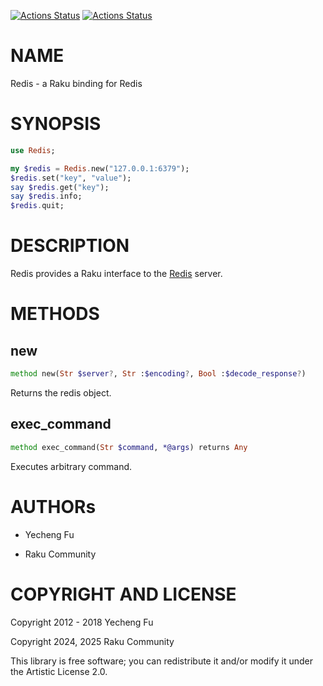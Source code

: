 [![Actions Status](https://github.com/raku-community-modules/Redis/actions/workflows/linux.yml/badge.svg)](https://github.com/raku-community-modules/Redis/actions) [![Actions Status](https://github.com/raku-community-modules/Redis/actions/workflows/macos.yml/badge.svg)](https://github.com/raku-community-modules/Redis/actions)

NAME
====

Redis - a Raku binding for Redis

SYNOPSIS
========

```raku
use Redis;

my $redis = Redis.new("127.0.0.1:6379");
$redis.set("key", "value");
say $redis.get("key");
say $redis.info;
$redis.quit;
```

DESCRIPTION
===========

Redis provides a Raku interface to the [Redis](https://en.wikipedia.org/wiki/Redis) server.

METHODS
=======

new
---

```raku
method new(Str $server?, Str :$encoding?, Bool :$decode_response?)
```

Returns the redis object.

exec_command
------------

```raku
method exec_command(Str $command, *@args) returns Any
```

Executes arbitrary command.

AUTHORs
=======

  * Yecheng Fu

  * Raku Community

COPYRIGHT AND LICENSE
=====================

Copyright 2012 - 2018 Yecheng Fu

Copyright 2024, 2025 Raku Community

This library is free software; you can redistribute it and/or modify it under the Artistic License 2.0.

